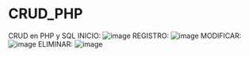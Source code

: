 # CRUD_PHP
CRUD en PHP y SQL
INICIO:
![image](https://github.com/jose90qi3io/CRUD_PHP/assets/81458974/5b159459-e59c-4f70-a591-c976b2f4ad33)
REGISTRO:
![image](https://github.com/jose90qi3io/CRUD_PHP/assets/81458974/94d8d2b0-d924-4c74-8c9e-727141eb5c7b)
MODIFICAR:
![image](https://github.com/jose90qi3io/CRUD_PHP/assets/81458974/6352478c-a3a0-4f79-b007-e113427bf498)
ELIMINAR:
![image](https://github.com/jose90qi3io/CRUD_PHP/assets/81458974/3253a3fc-ab98-473f-b298-5a07d3839b54)
